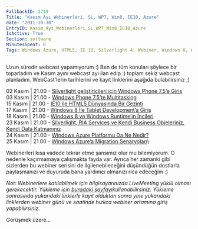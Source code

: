 ```yaml
---
FallbackID: 2719
Title: "Kasım Ayı Webinerleri, SL, WP7, Win8, IE10, Azure"
date: "2011-10-30"
EntryID: Kasim_Ayi_Webinerleri_SL_WP7_Win8_IE10_Azure
IsActive: True
Section: software
MinutesSpent: 0
Tags: Windows Azure, HTML5, IE 10, Silverlight 4, Webiner, Windows 8, Windows Phone, Windows Phone 7.5, WinRT
---
```

Uzun süredir webcast yapamıyorum :) Ben de tüm konuları şöylece bir
toparladım ve Kasım ayını webcast ayı ilan edip :) toplam sekiz webcast
planladım. WebCast'lerin tarihlerini ve kayıt linklerini aşağıda
bulabilirsiniz ;)

02 Kasım | 21.00 - [Silverlight geliştiricileri için Windows Phone 7.5’e
Giriş](http://daron.yondem.com/tr/post/SL_gelistiricilerine_WP75_Giris_Webiner_Kaydi)\
 03 Kasım | 21.00 - [Windows Phone 7.5’te
Multitasking](http://daron.yondem.com/tr/post/Windows_Phone_75te_Multiasking)\
15 Kasım | 21.00 - [IE10 ile HTML5 Dünyasında Bir
Gezinti](https://msevents.microsoft.com/CUI/EventDetail.aspx?EventID=1032497963&Culture=TR-TR)\
17 Kasım | 21.00 - [Windows 8 İle Tablet Development’a
Giriş](https://msevents.microsoft.com/CUI/EventDetail.aspx?EventID=1032497965&Culture=TR-TR)\
18 Kasım | 21.00 - [Windows 8 ve Windows Runtime’ın
İncileri](https://msevents.microsoft.com/CUI/EventDetail.aspx?EventID=1032497967&Culture=TR-TR)\
23 Kasım | 21.00 - [Silverlight, RIA Services ve Kendi Business
Objeleriniz, Kendi Data
Katmanınız](https://msevents.microsoft.com/CUI/EventDetail.aspx?EventID=1032497970&Culture=TR-TR)\
24 Kasım | 21.00 - [Windows Azure Platformu Da Ne
Nedir?](https://msevents.microsoft.com/CUI/EventDetail.aspx?EventID=1032498401&Culture=TR-TR)\
 25 Kasım | 21.00 - [Windows Azure’a Migration
Senaryoları](https://msevents.microsoft.com/CUI/EventDetail.aspx?EventID=1032498403&Culture=TR-TR)\

Webinerleri kısa vadede tekrar etme şansımız olur mu bilemiyorum. O
nedenle kaçırmamaya çalışmakta fayda var. Ayrıca her zamanki gibi
sizlerden bu webiner serisini de ilgilenebileceğini düşündüğün dostlarla
paylaşmanızı ve duyuruda bana yardımcı olmanızı rica edeceğim :)

*Not: Webinerlere katılabilmek için bilgisayarınızda LiveMeeting yüklü
olması gerekecektir. Yükleme için* [*buradaki
sayfayı*](http://office.microsoft.com/en-us/help/download-the-microsoft-office-live-meeting-2007-client-HA010173383.aspx)*kullanabilirsiniz.
Yükleme sonrasında yukarıdaki linklerle kayıt olduktan sonra yine
yukarıdaki linklerden webiner günü ve saatinde hızlıca webiner ortamına
giriş yapabilirsiniz.*

Görüşmek üzere...


